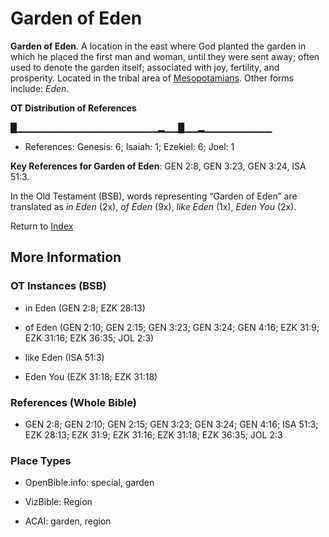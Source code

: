 # Garden of Eden
**Garden of Eden**. 
A location in the east where God planted the garden in which he placed the first man and woman, until they were sent away; often used to denote the garden itself; associated with joy, fertility, and prosperity. 
Located in the tribal area of [Mesopotamians](../../../groups/md/acai/Mesopotamia.md). 
Other forms include: 
*Eden*. 


**OT Distribution of References**

█▁▁▁▁▁▁▁▁▁▁▁▁▁▁▁▁▁▁▁▁▁▂▁▁█▁▁▂▁▁▁▁▁▁▁▁▁▁
* References: Genesis: 6; Isaiah: 1; Ezekiel: 6; Joel: 1



**Key References for Garden of Eden**: 
GEN 2:8, GEN 3:23, GEN 3:24, ISA 51:3. 


In the Old Testament (BSB), words representing “Garden of Eden” are translated as 
*in Eden* (2x), *of Eden* (9x), *like Eden* (1x), *Eden You* (2x). 




Return to [Index](00-Index.md)

## More Information

### OT Instances (BSB)

* in Eden (GEN 2:8; EZK 28:13)

* of Eden (GEN 2:10; GEN 2:15; GEN 3:23; GEN 3:24; GEN 4:16; EZK 31:9; EZK 31:16; EZK 36:35; JOL 2:3)

* like Eden (ISA 51:3)

* Eden You (EZK 31:18; EZK 31:18)



### References (Whole Bible)

* GEN 2:8; GEN 2:10; GEN 2:15; GEN 3:23; GEN 3:24; GEN 4:16; ISA 51:3; EZK 28:13; EZK 31:9; EZK 31:16; EZK 31:18; EZK 36:35; JOL 2:3


### Place Types

* OpenBible.info: special, garden

* VizBible: Region

* ACAI: garden, region




